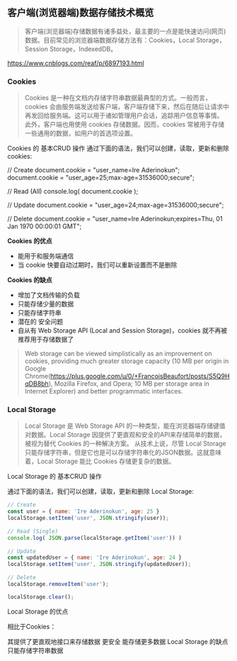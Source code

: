 ## 客户端(浏览器端)数据存储技术概览
> 客户端(浏览器端)存储数据有诸多益处，最主要的一点是能快速访问(网页)数据。目前常见的浏览器端数据存储方法有：Cookies，Local Storage，Session Storage，IndexedDB。

https://www.cnblogs.com/reaf/p/6897193.html

### Cookies
> Cookies 是一种在文档内存储字符串数据最典型的方式。一般而言，cookies 会由服务端发送给客户端，客户端存储下来，然后在随后让请求中再发回给服务端。这可以用于诸如管理用户会话，追踪用户信息等事情。
此外，客户端也用使用 cookies 存储数据。因而，cookies 常被用于存储一些通用的数据，如用户的首选项设置。

Cookies 的 基本CRUD 操作
通过下面的语法，我们可以创建，读取，更新和删除 cookies:

// Create 
document.cookie = "user_name=Ire Aderinokun";   
document.cookie = "user_age=25;max-age=31536000;secure"; 

// Read (All) 
console.log( document.cookie ); 
 
// Update 
document.cookie = "user_age=24;max-age=31536000;secure";  
 
// Delete 
document.cookie = "user_name=Ire Aderinokun;expires=Thu, 01 Jan 1970 00:00:01 GMT"; 

**Cookies 的优点**

* 能用于和服务端通信
* 当 cookie 快要自动过期时，我们可以重新设置而不是删除

**Cookies 的缺点**

* 增加了文档传输的负载
* 只能存储少量的数据
* 只能存储字符串
* 潜在的 安全问题
* 自从有 Web Storage API (Local and Session Storage)，cookies 就不再被推荐用于存储数据了


> Web storage can be viewed simplistically as an improvement on cookies, providing much greater storage capacity (10 MB per origin in Google Chrome(https://plus.google.com/u/0/+FrancoisBeaufort/posts/S5Q9HqDB8bh), Mozilla Firefox, and Opera; 10 MB per storage area in Internet Explorer) and better programmatic interfaces.

### Local Storage
> Local Storage 是 Web Storage API 的一种类型，能在浏览器端存储键值对数据。Local Storage 因提供了更直观和安全的API来存储简单的数据，被视为替代 Cookies 的一种解决方案。
从技术上说，尽管 Local Storage 只能存储字符串，但是它也是可以存储字符串化的JSON数据。这就意味着，Local Storage 能比 Cookies 存储更复杂的数据。

Local Storage 的 基本CRUD 操作

通过下面的语法，我们可以创建，读取，更新和删除 Local Storage:
```js
// Create 
const user = { name: 'Ire Aderinokun', age: 25 }   
localStorage.setItem('user', JSON.stringify(user)); 
 
// Read (Single) 
console.log( JSON.parse(localStorage.getItem('user')) )  
 
// Update 
const updatedUser = { name: 'Ire Aderinokun', age: 24 }   
localStorage.setItem('user', JSON.stringify(updatedUser)); 
 
// Delete 
localStorage.removeItem('user');  

localStorage.clear();
```
Local Storage 的优点

相比于Cookies：

其提供了更直观地接口来存储数据
更安全
能存储更多数据
Local Storage 的缺点
只能存储字符串数据



